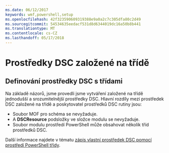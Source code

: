 ```yaml
---
ms.date: 06/12/2017
keywords: wmf,powershell,setup
ms.openlocfilehash: 42f323590609319388e9a0a2c7c305dfa80c2d49
ms.sourcegitcommit: 54534635eedacf531d8d6344019dc16a50b8b441
ms.translationtype: MT
ms.contentlocale: cs-CZ
ms.lasthandoff: 05/17/2018
---
```

# <a name="class-based-dsc-resources"></a>Prostředky DSC založené na třídě

## <a name="defining-dsc-resources-with-classes"></a>Definování prostředky DSC s třídami

Na základě názorů, jsme provedli jsme vytváření založené na třídě jednodušší a srozumitelnější prostředky DSC.
Hlavní rozdíly mezi prostředek DSC založené na třídě a poskytovatel prostředků DSC rutiny jsou:

* Soubor MOF pro schéma se nevyžaduje.
* A **DSCResource** podsložky ve složce modulu se nevyžaduje.
* Soubor modulu prostředí PowerShell může obsahovat několik tříd prostředků DSC.

Další informace najdete v tématu [zápis vlastní prostředek DSC pomocí prostředí PowerShell třídy](https://msdn.microsoft.com/powershell/dsc/authoringresource).

